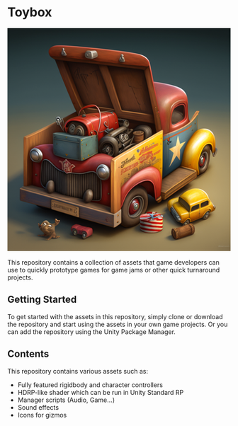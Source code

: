 # Toybox
![Alt text](Icons/Toybox.png)

This repository contains a collection of assets that game developers can use to quickly prototype games for game jams or other quick turnaround projects.

## Getting Started
To get started with the assets in this repository, simply clone or download the repository and start using the assets in your own game projects. Or you can add the repository using the Unity Package Manager.

## Contents
This repository contains various assets such as:

- Fully featured rigidbody and character controllers
- HDRP-like shader which can be run in Unity Standard RP
- Manager scripts (Audio, Game...)
- Sound effects
- Icons for gizmos